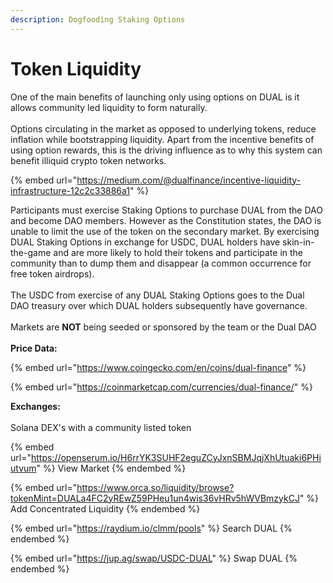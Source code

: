```yaml
---
description: Dogfooding Staking Options
---
```


# Token Liquidity

One of the main benefits of launching only using options on DUAL is it allows community led liquidity to form naturally.\
\
Options circulating in the market as opposed to underlying tokens, reduce inflation while bootstrapping liquidity. Apart from the incentive benefits of using option rewards, this is the driving influence as to why this system can benefit illiquid crypto token networks.

{% embed url="https://medium.com/@dualfinance/incentive-liquidity-infrastructure-12c2c33886a1" %}

Participants must exercise Staking Options to purchase DUAL from the DAO and become DAO members. However as the Constitution states, the DAO is unable to limit the use of the token on the secondary market. By exercising DUAL Staking Options in exchange for USDC, DUAL holders have skin-in-the-game and are more likely to hold their tokens and participate in the community than to dump them and disappear (a common occurrence for free token airdrops).\
\
The USDC from exercise of any DUAL Staking Options goes to the Dual DAO treasury over which DUAL holders subsequently have governance.\
\
Markets are **NOT** being seeded or sponsored by the team or the Dual DAO\
\
**Price Data:**

{% embed url="https://www.coingecko.com/en/coins/dual-finance" %}

{% embed url="https://coinmarketcap.com/currencies/dual-finance/" %}

**Exchanges:**\
\
Solana DEX's with a community listed token

{% embed url="https://openserum.io/H6rrYK3SUHF2eguZCyJxnSBMJqjXhUtuaki6PHiutvum" %}
View Market
{% endembed %}

{% embed url="https://www.orca.so/liquidity/browse?tokenMint=DUALa4FC2yREwZ59PHeu1un4wis36vHRv5hWVBmzykCJ" %}
Add Concentrated Liquidity
{% endembed %}

{% embed url="https://raydium.io/clmm/pools" %}
Search DUAL
{% endembed %}

{% embed url="https://jup.ag/swap/USDC-DUAL" %}
Swap DUAL
{% endembed %}
